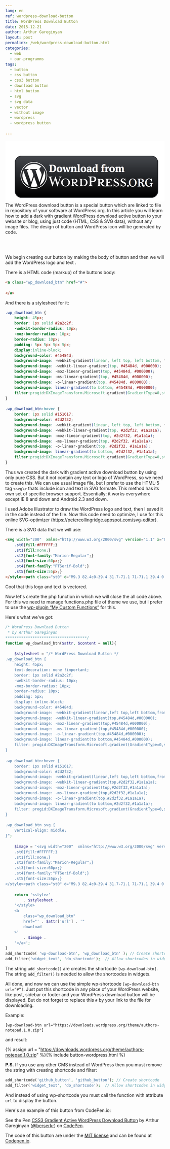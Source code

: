```yaml
---
lang: en
ref: wordpress-download-button
title: WordPress Download Button
date: 2015-12-21
author: Arthur Gareginyan
layout: post
permalink: /web/wordpress-download-button.html
categories:
  - web
  - our-programms
tags:
  - button
  - css button
  - css3 button
  - download button
  - html button
  - svg
  - svg data
  - vector
  - without image
  - wordpress
  - wordpress button

---
```


![thumb](/images/thumbnail/wordpress_download_button.png)
The WordPress download button is a special button which are linked to file in repository of your software at WordPress.org. In this article you will learn how to add a dark with gradient WordPress download active button to your website or blog, using just code (HTML, CSS & SVG data), without any image files. The design of button and WordPress icon will be generated by code.

<br><br>

We begin creating our button by making the body of button and then we will add the WordPress logo and text .

There is a HTML code (markup) of the buttons body:

```html
<a class="wp_download_btn" href="#">

</a>
```

And there is a stylesheet for it:

```css
.wp_download_btn {
    height: 45px;
    border: 1px solid #2a2c2f;
    -webkit-border-radius: 10px;
    -moz-border-radius: 10px;
    border-radius: 10px;
    padding: 5px 5px 5px 5px;
    display:inline-block;
    background-color: #45484d;
    background-image: -webkit-gradient(linear, left top, left bottom, from(#45484d), to(#000000));
    background-image: -webkit-linear-gradient(top, #45484d, #000000);
    background-image: -moz-linear-gradient(top, #45484d, #000000);
    background-image: -ms-linear-gradient(top, #45484d, #000000);
    background-image: -o-linear-gradient(top, #45484d, #000000);
    background-image: linear-gradient(to bottom, #45484d, #000000);
    filter:progid:DXImageTransform.Microsoft.gradient(GradientType=0,startColorstr=#45484d, endColorstr=#000000);
}

.wp_download_btn:hover {
    border: 1px solid #151617;
    background-color: #2d2f32;
    background-image: -webkit-gradient(linear, left top, left bottom, from(#2d2f32), to(#1a1a1a));
    background-image: -webkit-linear-gradient(top, #2d2f32, #1a1a1a);
    background-image: -moz-linear-gradient(top, #2d2f32, #1a1a1a);
    background-image: -ms-linear-gradient(top, #2d2f32, #1a1a1a);
    background-image: -o-linear-gradient(top, #2d2f32, #1a1a1a);
    background-image: linear-gradient(to bottom, #2d2f32, #1a1a1a);
    filter:progid:DXImageTransform.Microsoft.gradient(GradientType=0,startColorstr=#2d2f32, endColorstr=#1a1a1a);
}
```

Thus we created the dark with gradient active download button by using only pure CSS. But it not contain any text or logo of WordPress, so we need to create this. We can use usual image file, but I prefer to use the HTML-5 tag `<svg\>` thats include icon and text in SVG formate. This method has its own set of specific browser support. Essentially: it works everywhere except IE 8 and down and Android 2.3 and down.

I used Adobe Illustrator to draw the WordPress logo and text, then I saved it in the code instead of the file. Now this code need to optimize, I use for this online SVG-optimizer (https://petercollingridge.appspot.com/svg-editor).

There is a SVG data that we will use:

```html
<svg width="200"  xmlns="http://www.w3.org/2000/svg" version="1.1" x="0" y="0" viewBox="0 0 722.3 164.7" xml:space="preserve"><style type="text/css">
	.st0{fill:#FFFFFF;}
	.st1{fill:none;}
	.st2{font-family:"Marion-Regular";}
	.st3{font-size:60px;}
	.st4{font-family:"PTSerif-Bold";}
	.st5{font-size:55px;}
</style><path class="st0" d="M9.3 82.4c0-39.4 31.7-71.1 71-71.1 39.4 0 71 31.8 71 71.6 0 39-32 70.9-71.1 70.9C40.9 153.7 9.3 121.9 9.3 82.4zM80.1 14.4c-38 0.1-68 30.7-67.9 69.3 0.1 36.4 31.4 67.1 68.4 67 37.8-0.1 67.8-31 67.8-69.6C148.2 44.8 117.1 14.3 80.1 14.4zM432.8 122.4c-0.7 9.5-2.3 13.6 7 17.1 -7.6 0-15.3 0-22.9 0 0-0.3-0.1-0.5-0.1-0.8 0.7-0.3 1.4-0.7 2.1-0.8 3.4-0.5 5.2-2.6 5.3-5.8 0.2-8.1 0.1-16.2 0-24.3 -0.1-4.6-3.8-5.5-8-6.4 0.9-0.7 1.3-1.3 1.7-1.3 8.4 0.1 16.8 0 25.1 0.6 4.6 0.3 8.5 2.8 10.1 7.7 1.2 3.7 0.6 7.4-2.2 10.1 -2.1 2-5 3.3-8 5.3 4.8 4.7 8.4 10.7 15.2 13.3 5.5 2.2 8.9 0.4 9.3-5.5 0.5-7.5 0.1-15 0.2-22.5 0.1-5-3-7-7.9-7.4 0.2-0.4 0.4-0.8 0.6-1.3 1.3-0.1 2.6-0.3 3.9-0.3 8.8 0 17.6 0.1 26.5-0.1 3.5-0.1 5.1 0.9 4.8 4.6 -0.2 2 0 4 0 6 -0.5 0-0.9 0.1-1 0 -3.9-6.5-8.8-8.7-16.4-7.1 -0.9 0.2-2.1 1.5-2.2 2.4 -0.3 3.6-0.1 7.2-0.1 10.6 6.6 1.7 8.3 0.8 11.8-7 0 6.8 0 12.4 0 18.1 -0.3 0.1-0.5 0.1-0.8 0.2 -0.3-1-0.6-1.9-0.8-2.9 -1-4.3-4.6-3.8-7.6-3.9 -3.6-0.1-2.3 2.9-2.5 4.8 -0.1 1.1-0.1 2.3 0 3.5 0.3 5.9 1.8 7.3 7.7 7.4 1 0 2 0 3 0 5.8-0.1 5.8-0.1 11.7-8.1 -0.3 4-0.2 7-0.8 9.8 -0.2 0.8-2 1.9-3 2 -14.6 0.1-29.2 0.2-43.8 0 -1.4 0-3.2-1.1-4.2-2.3 -3.3-3.8-6.3-7.9-9.6-11.8C435.8 124.9 434.6 124 432.8 122.4zM432.2 119.7c2.4 0 4.1 0.1 5.8 0 3.3-0.2 5.7-1.9 6.8-5.1 1.2-3.4 1-7.1-2.1-9 -2.6-1.6-6.1-1.6-9.3-2.1 -0.3 0-1.2 1.5-1.3 2.3C432.1 110.2 432.2 114.6 432.2 119.7zM277.5 100.7c7.8 0 15.6-0.2 23.4 0.1 6.5 0.3 11 4.2 11.9 9.5 0.8 4.8-2.2 8.8-8.5 11.5 -0.8 0.3-1.5 0.8-3.3 1.8 5.3 4.6 9.6 9.6 15 12.9 7.5 4.6 13 1.1 13.2-7.6 0.1-6.1 0-12.1 0-18.2 0-4.7-0.9-8.7-6.9-9.3 0.1-0.4 0.3-0.9 0.4-1.3 9.7 0.5 19.5 0.1 28.9 1.6 10.4 1.7 15.8 9.8 15.1 19.6 -0.7 9.8-8.1 17.4-18.5 17.8 -12.7 0.5-25.4 0.4-38.2 0.3 -1.6 0-3.5-1.2-4.6-2.5 -3.4-3.9-6.5-8.1-9.8-12.1 -0.7-0.8-2.1-1.1-3.2-1.7 -0.4 1-1.1 2-1.1 3 0 2.6-0.3 5.5 0.8 7.7 1.1 2.2 3.7 3.7 5.5 5.3 -6.4 0-13.3 0-20.3 0 7.9-2 6.6-8.4 6.7-14.1 0.1-4.9 0.2-9.8-0.1-14.7C283.8 106.1 283.3 101.7 277.5 100.7zM336.5 118.9C336.5 118.9 336.5 118.9 336.5 118.9c0 4.2-0.3 8.4 0.2 12.5 0.2 1.9 1.9 4.4 3.5 5 4.7 1.8 11.9-0.7 14.7-5 4.5-6.8 4.5-14.3 1.1-21.4 -3.1-6.5-9.4-7.3-15.9-7.3 -2.6 0-3.6 0.9-3.6 3.6C336.6 110.6 336.5 114.8 336.5 118.9zM291.2 111.5C291.2 111.5 291.2 111.5 291.2 111.5c0 1.9-0.1 3.8 0.1 5.6 0.1 0.9 0.8 2.5 1.1 2.4 3.1-0.2 6.4 0 9.1-1.2 3.2-1.4 3.8-4.8 3.4-8.2 -0.4-3.5-2.4-5.8-5.7-6.8 -5.9-1.9-7.9-0.5-7.9 5.6C291.2 109.8 291.2 110.6 291.2 111.5zM212.1 88.7c6.4 0 12.9 0 19.3 0 -9.7 1.6-10.5 9.9-12.9 16.9 -3.7 10.7-7 21.4-10.5 32.1 -0.4 1.3-1 2.5-2.5 3.8 -2-6.1-3.9-12.2-5.9-18.4 -1.9-6-3.9-12-5.9-17.9 -0.5 0-1 0-1.5 0 -2 6.1-4 12.1-6 18.2 -2 6-4 12-6.9 18.1 -0.6-1.5-1.2-3-1.7-4.5 -3.8-11.8-7.7-23.6-11.4-35.5 -1.9-5.9-3.8-11.7-11.3-12.7 8.1 0 16.3 0 24.4 0 0 0.3 0 0.7-0.1 0.7 -7.1 1.8-7.9 3.2-5.5 10.3 2.5 7.7 5.2 15.5 7.8 23.2 0.4 0 0.9 0 1.3 0.1 4-11.5 7.9-22.9 11.9-34.4 0.5-0.1 1.1-0.1 1.6-0.2 3.9 11.5 7.8 23.1 12.1 36 1.2-2.8 1.9-4.4 2.4-6 2.2-6.3 4.3-12.5 6.4-18.8C219.4 92.8 218.7 91.5 212.1 88.7zM387.2 118.1c0 3.2-0.1 6.2 0 9.2 0.4 7.7 1.1 8.4 8.4 10.7 0.3 0.1 0.5 0.6 1.4 1.5 -9.5 0-18.4 0-27.5 0 0.4-0.8 0.5-1.3 0.6-1.3 7.1-0.7 8.8-5.3 8.7-11.5 -0.2-8.8 0.1-17.6-0.1-26.5 -0.2-7.7-0.9-8.3-8.2-10.4 -0.3-0.1-0.6-0.5-1.1-1 0.6-0.4 1.1-0.8 1.6-0.8 9.8 0.1 19.7-0.3 29.5 0.6 8.4 0.7 13.2 7.3 12.7 15.3 -0.4 6.5-5.1 11.5-12.6 12.8C396.4 117.5 392.1 117.6 387.2 118.1zM387.1 113.2c2.7 0 5 0.1 7.3 0 6.1-0.2 9.6-3.8 9.9-9.8 0.4-8.3-7.2-13.9-15.4-11.3 -0.7 0.2-1.6 1.3-1.7 2C387 100.2 387.1 106.4 387.1 113.2zM249.3 141c-16.2 0-27.3-13.8-22.3-27.7 3.4-9.5 13-15 25.1-14.3 9.7 0.5 18.3 7.7 20.4 17.1 2.6 11.7-7.2 24-19.8 24.9C251.6 141.1 250.4 141 249.3 141zM265 121.4c0-9.9-4.2-16.9-10.5-19 -6.3-2.2-13-0.3-16.6 5 -4.9 7.3-5.2 15.1-1.4 23 3.6 7.5 12.6 10.3 19.9 6.3C263 133 264.7 126.7 265 121.4zM510 137.9c-1 1.2-1.9 2.3-3.6 4.3 0-6.3 0-11.4 0-16.6 0.3-0.1 0.6-0.2 1-0.3 0.5 1 1 2 1.4 3 2.1 5.7 6.1 9 12.2 9.5 3.2 0.3 6.2-0.7 7.5-3.9 1.4-3.4-0.5-5.9-3.3-7.6 -3-1.8-6.1-3.2-9.2-4.8 -1.8-0.9-3.6-1.8-5.2-3 -3.8-2.9-5.5-6.7-4.4-11.4 1-4.6 4.5-7.1 8.8-7.9 2.7-0.5 5.7 0 8.5 0.4 2.5 0.4 5.2 3.8 7.5-0.5 0 4.5 0 8.9 0 13.4 -0.4 0.1-0.7 0.1-1.1 0.2 -0.6-1.5-1.2-3-1.9-4.5 -2.4-5-7.6-7.4-12.1-5.5 -4.3 1.8-5.1 6.1-1.2 8.7 3.6 2.4 7.6 4.1 11.4 6.1 8 4.1 10.8 9.7 8 16.2 -2.7 6.3-11.2 9.6-18.5 7C513.9 139.9 512 138.9 510 137.9zM565.2 101.2c0.9-0.8 1.7-1.7 3.4-3.2 0 5.4 0 9.9 0 14.4 -0.3 0.1-0.6 0.2-1 0.3 -0.6-1.2-1.2-2.5-1.7-3.7 -2-5-6.8-8-11.2-6.6 -1.8 0.6-4.3 2.4-4.4 3.9 -0.2 1.7 1.2 4.4 2.8 5.5 3.3 2.3 7.1 3.8 10.7 5.6 8 4 10.8 9.5 8.1 15.8 -2.8 6.7-11.2 10-18.7 7.4 -2-0.7-3.9-1.8-5.9-2.8 -0.9 1.1-1.7 2.2-3.3 4.4 0-6.4 0-11.6 0-16.7 0.3-0.1 0.6-0.2 1-0.3 0.4 1.1 0.8 2.1 1.2 3.2 2.1 5.7 6.7 9.2 12.4 9.3 3.2 0.1 6.2-0.8 7.4-4.2 1.2-3.3-0.7-5.7-3.3-7.3 -3.6-2.1-7.5-3.8-11.2-5.7 -4-2.1-7.4-4.7-7.9-9.6 -1-8.7 7.3-14.6 16.9-11.8C562 99.7 563.5 100.5 565.2 101.2zM43 54.1c2.3-0.2 4.2-0.1 5.8-0.7 1.2-0.4 2.9-1.7 3-2.7 0.2-2.1-1.6-2.6-3.5-2.5 -6 0.3-12 0.6-18.1 0.4 9-13.9 21.6-22.5 37.7-25.7 19.6-3.9 37.1 0.8 52.7 13.9 -10.5 3.9-12.8 10.3-7.7 20 1.4 2.6 3 5.1 4.4 7.6 3.9 7.1 5.3 14.7 3 22.6 -3 10.4-6.1 20.8-10 31.2 -7.1-21.1-14.2-42.3-21.5-63.9 2.2-0.3 4-0.5 5.8-0.7 1.9-0.2 3.7-1 3.1-3 -0.3-1-2.2-2.2-3.5-2.2 -10.2-0.2-20.4-0.2-30.5 0 -1.2 0-2.3 1.5-3.5 2.2 1 1 2 2.9 2.9 2.8 4.9-0.4 6.6 2.4 7.8 6.5 1.9 6 4.3 11.9 6.4 17.9 0.4 1.2 0.6 2.7 0.3 3.9 -3.9 12.2-8 24.3-12.1 36.4 -0.1 0.3-0.4 0.5-0.8 1C57.5 97.3 50.4 75.9 43 54.1zM100.3 140.2c-12.4 4.1-24.5 4.3-37.1 0.9 6-17.6 11.9-34.8 18.2-53C87.8 105.9 94 122.8 100.3 140.2zM53.3 137.1c-30.7-14.8-41.6-52.4-28.7-78.7C34.2 84.6 43.6 110.5 53.3 137.1zM111.2 134.9c3.6-10.4 6.9-20.1 10.2-29.8 3.1-9 6.2-17.9 9.4-26.9 2.6-7.5 4-15.1 3.3-23.2C147.9 77.5 142.3 116.5 111.2 134.9z"/><rect x="576" y="99" class="st1" width="197.9" height="95.4"/><text transform="matrix(1 0 0 1 576.0038 140.2977)" class="st0 st2 st3">.ORG</text><rect x="162.2" y="21.9" class="st1" width="409.2" height="60.1"/><text transform="matrix(1 0 0 1 162.1733 63.2672)" class="st0 st4 st5">Download from</text></svg>
```

Cool that this logo and text is vectored.

Now let's create the php function in which we will close the all code above. For this we need to manage functions.php file of theme we use, but I prefer to use the <a href="https://wordpress.org/plugins/my-custom-functions/" target="_blank">wp-plugin “My Custom Functions”</a> for this.

Here's what we've got:

```php
/* WordPress Download Button
 * by Arthur Gareginyan
************************************/
function wp_download_btn($attr, $content = null){

    $stylesheet = "/* WordPress Download Button */
.wp_download_btn {
	height: 45px;
	text-decoration: none !important;
	border: 1px solid #2a2c2f;
	-webkit-border-radius: 10px;
	-moz-border-radius: 10px;
	border-radius: 10px;
	padding: 5px;
	display: inline-block;
	background-color: #45484d;
	background-image: -webkit-gradient(linear,left top,left bottom,from(#45484d),to(#000000));
	background-image: -webkit-linear-gradient(top,#45484d,#000000);
	background-image: -moz-linear-gradient(top,#45484d,#000000);
	background-image: -ms-linear-gradient(top,#45484d,#000000);
	background-image: -o-linear-gradient(top,#45484d,#000000);
	background-image: linear-gradient(to bottom,#45484d,#000000);
	filter: progid:DXImageTransform.Microsoft.gradient(GradientType=0,startColorstr=#45484d,endColorstr=#000000);
}

.wp_download_btn:hover {
	border: 1px solid #151617;
	background-color: #2d2f32;
	background-image: -webkit-gradient(linear,left top,left bottom,from(#2d2f32),to(#1a1a1a));
	background-image: -webkit-linear-gradient(top,#2d2f32,#1a1a1a);
	background-image: -moz-linear-gradient(top,#2d2f32,#1a1a1a);
	background-image: -ms-linear-gradient(top,#2d2f32,#1a1a1a);
	background-image: -o-linear-gradient(top,#2d2f32,#1a1a1a);
	background-image: linear-gradient(to bottom,#2d2f32,#1a1a1a);
	filter: progid:DXImageTransform.Microsoft.gradient(GradientType=0,startColorstr=#2d2f32,endColorstr=#1a1a1a);
}

.wp_download_btn svg {
	vertical-align: middle;
}";

    $image = '<svg width="200"  xmlns="http://www.w3.org/2000/svg" version="1.1" x="0" y="0" viewBox="0 0 722.3 164.7" xml:space="preserve"><style type="text/css">
	.st0{fill:#FFFFFF;}
	.st1{fill:none;}
	.st2{font-family:"Marion-Regular";}
	.st3{font-size:60px;}
	.st4{font-family:"PTSerif-Bold";}
	.st5{font-size:55px;}
</style><path class="st0" d="M9.3 82.4c0-39.4 31.7-71.1 71-71.1 39.4 0 71 31.8 71 71.6 0 39-32 70.9-71.1 70.9C40.9 153.7 9.3 121.9 9.3 82.4zM80.1 14.4c-38 0.1-68 30.7-67.9 69.3 0.1 36.4 31.4 67.1 68.4 67 37.8-0.1 67.8-31 67.8-69.6C148.2 44.8 117.1 14.3 80.1 14.4zM432.8 122.4c-0.7 9.5-2.3 13.6 7 17.1 -7.6 0-15.3 0-22.9 0 0-0.3-0.1-0.5-0.1-0.8 0.7-0.3 1.4-0.7 2.1-0.8 3.4-0.5 5.2-2.6 5.3-5.8 0.2-8.1 0.1-16.2 0-24.3 -0.1-4.6-3.8-5.5-8-6.4 0.9-0.7 1.3-1.3 1.7-1.3 8.4 0.1 16.8 0 25.1 0.6 4.6 0.3 8.5 2.8 10.1 7.7 1.2 3.7 0.6 7.4-2.2 10.1 -2.1 2-5 3.3-8 5.3 4.8 4.7 8.4 10.7 15.2 13.3 5.5 2.2 8.9 0.4 9.3-5.5 0.5-7.5 0.1-15 0.2-22.5 0.1-5-3-7-7.9-7.4 0.2-0.4 0.4-0.8 0.6-1.3 1.3-0.1 2.6-0.3 3.9-0.3 8.8 0 17.6 0.1 26.5-0.1 3.5-0.1 5.1 0.9 4.8 4.6 -0.2 2 0 4 0 6 -0.5 0-0.9 0.1-1 0 -3.9-6.5-8.8-8.7-16.4-7.1 -0.9 0.2-2.1 1.5-2.2 2.4 -0.3 3.6-0.1 7.2-0.1 10.6 6.6 1.7 8.3 0.8 11.8-7 0 6.8 0 12.4 0 18.1 -0.3 0.1-0.5 0.1-0.8 0.2 -0.3-1-0.6-1.9-0.8-2.9 -1-4.3-4.6-3.8-7.6-3.9 -3.6-0.1-2.3 2.9-2.5 4.8 -0.1 1.1-0.1 2.3 0 3.5 0.3 5.9 1.8 7.3 7.7 7.4 1 0 2 0 3 0 5.8-0.1 5.8-0.1 11.7-8.1 -0.3 4-0.2 7-0.8 9.8 -0.2 0.8-2 1.9-3 2 -14.6 0.1-29.2 0.2-43.8 0 -1.4 0-3.2-1.1-4.2-2.3 -3.3-3.8-6.3-7.9-9.6-11.8C435.8 124.9 434.6 124 432.8 122.4zM432.2 119.7c2.4 0 4.1 0.1 5.8 0 3.3-0.2 5.7-1.9 6.8-5.1 1.2-3.4 1-7.1-2.1-9 -2.6-1.6-6.1-1.6-9.3-2.1 -0.3 0-1.2 1.5-1.3 2.3C432.1 110.2 432.2 114.6 432.2 119.7zM277.5 100.7c7.8 0 15.6-0.2 23.4 0.1 6.5 0.3 11 4.2 11.9 9.5 0.8 4.8-2.2 8.8-8.5 11.5 -0.8 0.3-1.5 0.8-3.3 1.8 5.3 4.6 9.6 9.6 15 12.9 7.5 4.6 13 1.1 13.2-7.6 0.1-6.1 0-12.1 0-18.2 0-4.7-0.9-8.7-6.9-9.3 0.1-0.4 0.3-0.9 0.4-1.3 9.7 0.5 19.5 0.1 28.9 1.6 10.4 1.7 15.8 9.8 15.1 19.6 -0.7 9.8-8.1 17.4-18.5 17.8 -12.7 0.5-25.4 0.4-38.2 0.3 -1.6 0-3.5-1.2-4.6-2.5 -3.4-3.9-6.5-8.1-9.8-12.1 -0.7-0.8-2.1-1.1-3.2-1.7 -0.4 1-1.1 2-1.1 3 0 2.6-0.3 5.5 0.8 7.7 1.1 2.2 3.7 3.7 5.5 5.3 -6.4 0-13.3 0-20.3 0 7.9-2 6.6-8.4 6.7-14.1 0.1-4.9 0.2-9.8-0.1-14.7C283.8 106.1 283.3 101.7 277.5 100.7zM336.5 118.9C336.5 118.9 336.5 118.9 336.5 118.9c0 4.2-0.3 8.4 0.2 12.5 0.2 1.9 1.9 4.4 3.5 5 4.7 1.8 11.9-0.7 14.7-5 4.5-6.8 4.5-14.3 1.1-21.4 -3.1-6.5-9.4-7.3-15.9-7.3 -2.6 0-3.6 0.9-3.6 3.6C336.6 110.6 336.5 114.8 336.5 118.9zM291.2 111.5C291.2 111.5 291.2 111.5 291.2 111.5c0 1.9-0.1 3.8 0.1 5.6 0.1 0.9 0.8 2.5 1.1 2.4 3.1-0.2 6.4 0 9.1-1.2 3.2-1.4 3.8-4.8 3.4-8.2 -0.4-3.5-2.4-5.8-5.7-6.8 -5.9-1.9-7.9-0.5-7.9 5.6C291.2 109.8 291.2 110.6 291.2 111.5zM212.1 88.7c6.4 0 12.9 0 19.3 0 -9.7 1.6-10.5 9.9-12.9 16.9 -3.7 10.7-7 21.4-10.5 32.1 -0.4 1.3-1 2.5-2.5 3.8 -2-6.1-3.9-12.2-5.9-18.4 -1.9-6-3.9-12-5.9-17.9 -0.5 0-1 0-1.5 0 -2 6.1-4 12.1-6 18.2 -2 6-4 12-6.9 18.1 -0.6-1.5-1.2-3-1.7-4.5 -3.8-11.8-7.7-23.6-11.4-35.5 -1.9-5.9-3.8-11.7-11.3-12.7 8.1 0 16.3 0 24.4 0 0 0.3 0 0.7-0.1 0.7 -7.1 1.8-7.9 3.2-5.5 10.3 2.5 7.7 5.2 15.5 7.8 23.2 0.4 0 0.9 0 1.3 0.1 4-11.5 7.9-22.9 11.9-34.4 0.5-0.1 1.1-0.1 1.6-0.2 3.9 11.5 7.8 23.1 12.1 36 1.2-2.8 1.9-4.4 2.4-6 2.2-6.3 4.3-12.5 6.4-18.8C219.4 92.8 218.7 91.5 212.1 88.7zM387.2 118.1c0 3.2-0.1 6.2 0 9.2 0.4 7.7 1.1 8.4 8.4 10.7 0.3 0.1 0.5 0.6 1.4 1.5 -9.5 0-18.4 0-27.5 0 0.4-0.8 0.5-1.3 0.6-1.3 7.1-0.7 8.8-5.3 8.7-11.5 -0.2-8.8 0.1-17.6-0.1-26.5 -0.2-7.7-0.9-8.3-8.2-10.4 -0.3-0.1-0.6-0.5-1.1-1 0.6-0.4 1.1-0.8 1.6-0.8 9.8 0.1 19.7-0.3 29.5 0.6 8.4 0.7 13.2 7.3 12.7 15.3 -0.4 6.5-5.1 11.5-12.6 12.8C396.4 117.5 392.1 117.6 387.2 118.1zM387.1 113.2c2.7 0 5 0.1 7.3 0 6.1-0.2 9.6-3.8 9.9-9.8 0.4-8.3-7.2-13.9-15.4-11.3 -0.7 0.2-1.6 1.3-1.7 2C387 100.2 387.1 106.4 387.1 113.2zM249.3 141c-16.2 0-27.3-13.8-22.3-27.7 3.4-9.5 13-15 25.1-14.3 9.7 0.5 18.3 7.7 20.4 17.1 2.6 11.7-7.2 24-19.8 24.9C251.6 141.1 250.4 141 249.3 141zM265 121.4c0-9.9-4.2-16.9-10.5-19 -6.3-2.2-13-0.3-16.6 5 -4.9 7.3-5.2 15.1-1.4 23 3.6 7.5 12.6 10.3 19.9 6.3C263 133 264.7 126.7 265 121.4zM510 137.9c-1 1.2-1.9 2.3-3.6 4.3 0-6.3 0-11.4 0-16.6 0.3-0.1 0.6-0.2 1-0.3 0.5 1 1 2 1.4 3 2.1 5.7 6.1 9 12.2 9.5 3.2 0.3 6.2-0.7 7.5-3.9 1.4-3.4-0.5-5.9-3.3-7.6 -3-1.8-6.1-3.2-9.2-4.8 -1.8-0.9-3.6-1.8-5.2-3 -3.8-2.9-5.5-6.7-4.4-11.4 1-4.6 4.5-7.1 8.8-7.9 2.7-0.5 5.7 0 8.5 0.4 2.5 0.4 5.2 3.8 7.5-0.5 0 4.5 0 8.9 0 13.4 -0.4 0.1-0.7 0.1-1.1 0.2 -0.6-1.5-1.2-3-1.9-4.5 -2.4-5-7.6-7.4-12.1-5.5 -4.3 1.8-5.1 6.1-1.2 8.7 3.6 2.4 7.6 4.1 11.4 6.1 8 4.1 10.8 9.7 8 16.2 -2.7 6.3-11.2 9.6-18.5 7C513.9 139.9 512 138.9 510 137.9zM565.2 101.2c0.9-0.8 1.7-1.7 3.4-3.2 0 5.4 0 9.9 0 14.4 -0.3 0.1-0.6 0.2-1 0.3 -0.6-1.2-1.2-2.5-1.7-3.7 -2-5-6.8-8-11.2-6.6 -1.8 0.6-4.3 2.4-4.4 3.9 -0.2 1.7 1.2 4.4 2.8 5.5 3.3 2.3 7.1 3.8 10.7 5.6 8 4 10.8 9.5 8.1 15.8 -2.8 6.7-11.2 10-18.7 7.4 -2-0.7-3.9-1.8-5.9-2.8 -0.9 1.1-1.7 2.2-3.3 4.4 0-6.4 0-11.6 0-16.7 0.3-0.1 0.6-0.2 1-0.3 0.4 1.1 0.8 2.1 1.2 3.2 2.1 5.7 6.7 9.2 12.4 9.3 3.2 0.1 6.2-0.8 7.4-4.2 1.2-3.3-0.7-5.7-3.3-7.3 -3.6-2.1-7.5-3.8-11.2-5.7 -4-2.1-7.4-4.7-7.9-9.6 -1-8.7 7.3-14.6 16.9-11.8C562 99.7 563.5 100.5 565.2 101.2zM43 54.1c2.3-0.2 4.2-0.1 5.8-0.7 1.2-0.4 2.9-1.7 3-2.7 0.2-2.1-1.6-2.6-3.5-2.5 -6 0.3-12 0.6-18.1 0.4 9-13.9 21.6-22.5 37.7-25.7 19.6-3.9 37.1 0.8 52.7 13.9 -10.5 3.9-12.8 10.3-7.7 20 1.4 2.6 3 5.1 4.4 7.6 3.9 7.1 5.3 14.7 3 22.6 -3 10.4-6.1 20.8-10 31.2 -7.1-21.1-14.2-42.3-21.5-63.9 2.2-0.3 4-0.5 5.8-0.7 1.9-0.2 3.7-1 3.1-3 -0.3-1-2.2-2.2-3.5-2.2 -10.2-0.2-20.4-0.2-30.5 0 -1.2 0-2.3 1.5-3.5 2.2 1 1 2 2.9 2.9 2.8 4.9-0.4 6.6 2.4 7.8 6.5 1.9 6 4.3 11.9 6.4 17.9 0.4 1.2 0.6 2.7 0.3 3.9 -3.9 12.2-8 24.3-12.1 36.4 -0.1 0.3-0.4 0.5-0.8 1C57.5 97.3 50.4 75.9 43 54.1zM100.3 140.2c-12.4 4.1-24.5 4.3-37.1 0.9 6-17.6 11.9-34.8 18.2-53C87.8 105.9 94 122.8 100.3 140.2zM53.3 137.1c-30.7-14.8-41.6-52.4-28.7-78.7C34.2 84.6 43.6 110.5 53.3 137.1zM111.2 134.9c3.6-10.4 6.9-20.1 10.2-29.8 3.1-9 6.2-17.9 9.4-26.9 2.6-7.5 4-15.1 3.3-23.2C147.9 77.5 142.3 116.5 111.2 134.9z"/><rect x="576" y="99" class="st1" width="197.9" height="95.4"/><text transform="matrix(1 0 0 1 576.0038 140.2977)" class="st0 st2 st3">.ORG</text><rect x="162.2" y="21.9" class="st1" width="409.2" height="60.1"/><text transform="matrix(1 0 0 1 162.1733 63.2672)" class="st0 st4 st5">Download from</text></svg>';

    return '<style>'
		. $stylesheet .
	'</style>
	<a 
		class="wp_download_btn" 
		href="' . $attr['url'] . '"
		download
	>'
		. $image .
	'</a>';
}
add_shortcode( 'wp-download-btn', 'wp_download_btn' ); // Create shortcode
add_filter('widget_text', 'do_shortcode');  // Allow shortcodes in widgets
```

The string `add_shortcode()` are creates the shortcode `[wp-download-btn]`.
The string `add_filter()` is needed to allow the shortcodes in widgets.

All done, and now we can use the simple wp-shortcode `[wp-download-btn url=“#”]`. Just put this shortcode in any place of your WordPress website, like post, sidebar or footer and your WordPress download button will be displayed. But do not forget to replace this `#` by your link to the file for downloading.

Example:

```
[wp-download-btn url="https://downloads.wordpress.org/theme/authors-notepad.1.0.zip"]
```

and result:

{% assign url = "https://downloads.wordpress.org/theme/authors-notepad.1.0.zip" %}{% include button-wordpress.html %}

**P.S.**
If you use any other CMS instead of WordPress then you must remove the string with creating shortcode and filter:

```php
add_shortcode('github_button', 'github_button'); // Create shortcode
add_filter('widget_text', 'do_shortcode');  // Allow shortcodes in widgets
```

And instead of using wp-shortcode you must call the function with attribute `url` to display the button.

Here's an example of this button from CodePen.io:

<p data-height="400" data-theme-id="0" data-slug-hash="XmmYBp" data-default-tab="result" data-user="berserkr" class='codepen'>See the Pen <a href='http://codepen.io/berserkr/pen/XmmYBp/'>CSS3 Gradient Active WordPress Download Button</a> by Arthur Gareginyan (<a href='http://codepen.io/berserkr'>@berserkr</a>) on <a href='http://codepen.io'>CodePen</a>.</p>
<script async src="//assets.codepen.io/assets/embed/ei.js"></script>

The code of this button are under the <a href="http://opensource.org/licenses/MIT" target="_blank">MIT license</a> and can be found at [Codepen.io](http://codepen.io/berserkr/pen/XmmYBp/).
